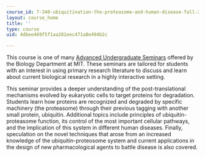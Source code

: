 ```yaml
---
course_id: 7-340-ubiquitination-the-proteasome-and-human-disease-fall-2004
layout: course_home
title: ''
type: course
uid: 4dbee469f5f1aa281eec471a8e494b2c

---
```

This course is one of many [Advanced Undergraduate Seminars](https://biology.mit.edu/undergraduate/course_listings/advanced_undergraduate_seminars) offered by the Biology Department at MIT. These seminars are tailored for students with an interest in using primary research literature to discuss and learn about current biological research in a highly interactive setting.

This seminar provides a deeper understanding of the post-translational mechanisms evolved by eukaryotic cells to target proteins for degradation. Students learn how proteins are recognized and degraded by specific machinery (the proteasome) through their previous tagging with another small protein, ubiquitin. Additional topics include principles of ubiquitin-proteasome function, its control of the most important cellular pathways, and the implication of this system in different human diseases. Finally, speculation on the novel techniques that arose from an increased knowledge of the ubiquitin-proteosome system and current applications in the design of new pharmacological agents to battle disease is also covered.

